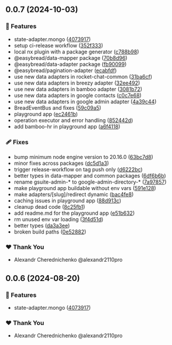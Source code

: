 ## 0.0.7 (2024-10-03)


### 🚀 Features

- state-adapter.mongo ([4073917](https://github.com/easybread/easybread/commit/4073917))
- setup ci-release workflow ([352f333](https://github.com/easybread/easybread/commit/352f333))
- local nx plugin with a package generator ([c788b98](https://github.com/easybread/easybread/commit/c788b98))
- @easybread/data-mapper package ([70b8d96](https://github.com/easybread/easybread/commit/70b8d96))
- @easybread/data-adapter package ([fb90099](https://github.com/easybread/easybread/commit/fb90099))
- @easybread/pagination-adapter ([ecabfdf](https://github.com/easybread/easybread/commit/ecabfdf))
- use new data adapters in rocket-chat-common ([31ba6cf](https://github.com/easybread/easybread/commit/31ba6cf))
- use new data adapters in breezy adapter ([32ee492](https://github.com/easybread/easybread/commit/32ee492))
- use new data adapters in bamboo adapter ([3081b72](https://github.com/easybread/easybread/commit/3081b72))
- use new data adapters in google contacts ([c0c7e68](https://github.com/easybread/easybread/commit/c0c7e68))
- use new data adapters in google admin adapter ([4a39c44](https://github.com/easybread/easybread/commit/4a39c44))
- BreadEventBus and fixes ([59c09a5](https://github.com/easybread/easybread/commit/59c09a5))
- playground app ([ec2461b](https://github.com/easybread/easybread/commit/ec2461b))
- operation executor and error handling ([852442d](https://github.com/easybread/easybread/commit/852442d))
- add bamboo-hr in playground app ([a6f4118](https://github.com/easybread/easybread/commit/a6f4118))

### 🩹 Fixes

- bump minimum node engine version to 20.16.0 ([63bc7d8](https://github.com/easybread/easybread/commit/63bc7d8))
- minor fixes across packages ([dc5d1a3](https://github.com/easybread/easybread/commit/dc5d1a3))
- trigger release-workflow on tag push only ([d6222bc](https://github.com/easybread/easybread/commit/d6222bc))
- better types in data-mapper and common packages ([6df6b6b](https://github.com/easybread/easybread/commit/6df6b6b))
- rename gsuite-admin-* to google-admin-directory-* ([7a97857](https://github.com/easybread/easybread/commit/7a97857))
- make playground app buildable without env vars ([591e128](https://github.com/easybread/easybread/commit/591e128))
- make adapters/[slug]/redirect dynamic ([bac4fe8](https://github.com/easybread/easybread/commit/bac4fe8))
- caching issues in playground app ([88d913c](https://github.com/easybread/easybread/commit/88d913c))
- cleanup dead code ([8c25fb1](https://github.com/easybread/easybread/commit/8c25fb1))
- add readme.md for the playground app ([e51b632](https://github.com/easybread/easybread/commit/e51b632))
- rm unused env var loading ([3f4d51d](https://github.com/easybread/easybread/commit/3f4d51d))
- better types ([da3a3ee](https://github.com/easybread/easybread/commit/da3a3ee))
- broken build paths ([0e52882](https://github.com/easybread/easybread/commit/0e52882))

### ❤️  Thank You

- Alexandr Cherednichenko @alexandr2110pro

## 0.0.6 (2024-08-20)


### 🚀 Features

- state-adapter.mongo ([4073917](https://github.com/easybread/easybread/commit/4073917))

### ❤️  Thank You

- Alexandr Cherednichenko @alexandr2110pro